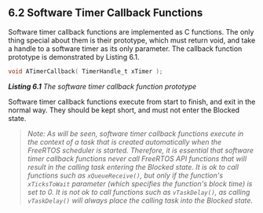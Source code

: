 ## 6.2 Software Timer Callback Functions

Software timer callback functions are implemented as C functions. The
only thing special about them is their prototype, which must return
void, and take a handle to a software timer as its only parameter. The
callback function prototype is demonstrated by Listing 6.1.


<a name="list" title="Listing 6.1 The software timer callback function prototype"></a>

```c
void ATimerCallback( TimerHandle_t xTimer );
```
***Listing 6.1*** *The software timer callback function prototype*

Software timer callback functions execute from start to finish, and exit
in the normal way. They should be kept short, and must not enter the
Blocked state.

> *Note: As will be seen, software timer callback functions execute in the
> context of a task that is created automatically when the FreeRTOS
> scheduler is started. Therefore, it is essential that software timer
> callback functions never call FreeRTOS API functions that will result in
> the calling task entering the Blocked state. It is ok to call functions
> such as `xQueueReceive()`, but only if the function's `xTicksToWait`
> parameter (which specifies the function's block time) is set to 0. It is
> not ok to call functions such as `vTaskDelay()`, as calling `vTaskDelay()`
> will always place the calling task into the Blocked state.*
